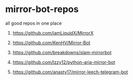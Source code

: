 # mirror-bot-repos
all good repos in one place

1) https://github.com/iamLiquidX/MirrorX 

2) https://github.com/KenHV/Mirror-Bot

3) https://github.com/breakdowns/slam-mirrorbot

4) https://github.com/lzzy12/python-aria-mirror-bot

5) https://github.com/anasty17/mirror-leech-telegram-bot
